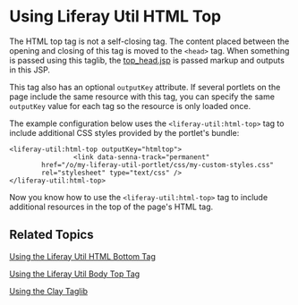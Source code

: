 # Using Liferay Util HTML Top [](id=using-liferay-util-html-top)

The HTML top tag is not a self-closing tag. The content placed between the 
opening and closing of this tag is moved to the `<head>` tag. When something is 
passed using this taglib, the 
[top_head.jsp](https://github.com/liferay/liferay-portal/blob/master/portal-web/docroot/html/common/themes/top_head.jsp#L147-L153) 
is passed markup and outputs in this JSP. 

This tag also has an optional `outputKey` attribute. If several portlets 
on the page include the same resource with this tag, you can specify the same 
`outputKey` value for each tag so the resource is only loaded once. 

The example configuration below uses the `<liferay-util:html-top>` tag to 
include additional CSS styles provided by the portlet's bundle:

    <liferay-util:html-top outputKey="htmltop">
    				<link data-senna-track="permanent" 
            href="/o/my-liferay-util-portlet/css/my-custom-styles.css" 
            rel="stylesheet" type="text/css" />
    </liferay-util:html-top>

Now you know how to use the `<liferay-util:html-top>` tag to include additional 
resources in the top of the page's HTML tag. 

## Related Topics [](id=related-topics)

[Using the Liferay Util HTML Bottom Tag](/develop/tutorials/-/knowledge_base/7-1/using-liferay-util-html-bottom)

[Using the Liferay Util Body Top Tag](/develop/tutorials/-/knowledge_base/7-1/using-liferay-util-body-top)

[Using the Clay Taglib](/develop/tutorials/-/knowledge_base/7-1/using-the-clay-taglib-in-your-portlets)
